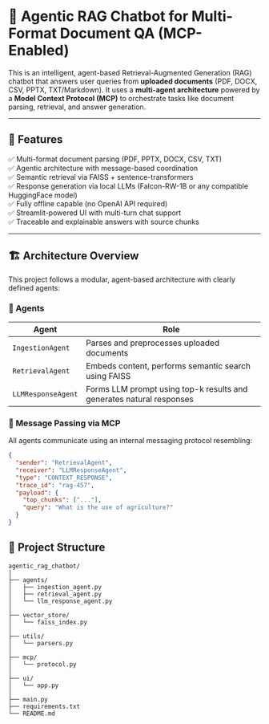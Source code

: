# 🧠 Agentic RAG Chatbot for Multi-Format Document QA (MCP-Enabled)

This is an intelligent, agent-based Retrieval-Augmented Generation (RAG) chatbot that answers user queries from **uploaded documents** (PDF, DOCX, CSV, PPTX, TXT/Markdown). It uses a **multi-agent architecture** powered by a **Model Context Protocol (MCP)** to orchestrate tasks like document parsing, retrieval, and answer generation.

---

## 📌 Features

✅ Multi-format document parsing (PDF, PPTX, DOCX, CSV, TXT)  
✅ Agentic architecture with message-based coordination  
✅ Semantic retrieval via FAISS + sentence-transformers  
✅ Response generation via local LLMs (Falcon-RW-1B or any compatible HuggingFace model)  
✅ Fully offline capable (no OpenAI API required)  
✅ Streamlit-powered UI with multi-turn chat support  
✅ Traceable and explainable answers with source chunks

---

## 🏗️ Architecture Overview

This project follows a modular, agent-based architecture with clearly defined agents:

### 🧩 Agents

| Agent              | Role                                                                 |
|-------------------|----------------------------------------------------------------------|
| `IngestionAgent`   | Parses and preprocesses uploaded documents                           |
| `RetrievalAgent`   | Embeds content, performs semantic search using FAISS                 |
| `LLMResponseAgent` | Forms LLM prompt using top-k results and generates natural responses |

### 🔁 Message Passing via MCP

All agents communicate using an internal messaging protocol resembling:

```json
{
  "sender": "RetrievalAgent",
  "receiver": "LLMResponseAgent",
  "type": "CONTEXT_RESPONSE",
  "trace_id": "rag-457",
  "payload": {
    "top_chunks": ["..."],
    "query": "What is the use of agriculture?"
  }
}
```

## 📁 Project Structure
```
agentic_rag_chatbot/
│
├── agents/
│   ├── ingestion_agent.py
│   ├── retrieval_agent.py
│   └── llm_response_agent.py
│
├── vector_store/
│   └── faiss_index.py
│
├── utils/
│   └── parsers.py
│
├── mcp/
│   └── protocol.py
│
├── ui/
│   └── app.py
│
├── main.py
├── requirements.txt
└── README.md
```
